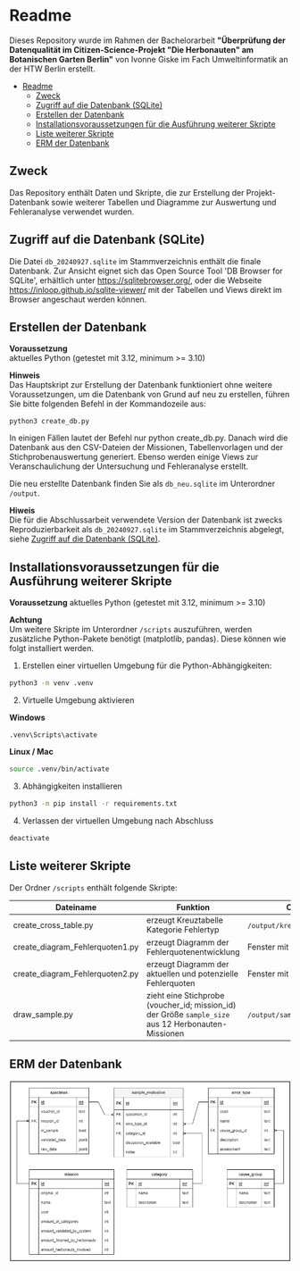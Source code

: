 # Readme

Dieses Repository wurde im Rahmen der Bachelorarbeit **"Überprüfung der Datenqualität im Citizen-Science-Projekt "Die Herbonauten" am Botanischen Garten Berlin"** von Ivonne Giske im Fach Umweltinformatik an der HTW Berlin erstellt.

<!--toc:start-->
- [Readme](#readme)
  - [Zweck](#zweck)
  - [Zugriff auf die Datenbank (SQLite)](#zugriff-auf-die-datenbank-sqlite)
  - [Erstellen der Datenbank](#erstellen-der-datenbank)
  - [Installationsvoraussetzungen für die Ausführung weiterer Skripte](#installationsvoraussetzungen-für-die-ausführung-weiterer-skripte)
  - [Liste weiterer Skripte](#liste-weiterer-skripte)
  - [ERM der Datenbank](#erm-der-datenbank)
<!--toc:end-->


## Zweck

Das Repository enthält Daten und Skripte, die zur Erstellung der Projekt-Datenbank sowie weiterer Tabellen und Diagramme zur Auswertung und Fehleranalyse verwendet wurden.

## Zugriff auf die Datenbank (SQLite)

Die Datei `db_20240927.sqlite` im Stammverzeichnis enthält die finale Datenbank. Zur Ansicht eignet sich das Open Source Tool 'DB Browser for SQLite', erhältlich unter https://sqlitebrowser.org/, oder die Webseite https://inloop.github.io/sqlite-viewer/ mit der Tabellen und Views direkt im Browser angeschaut werden können.

## Erstellen der Datenbank
**Voraussetzung**\
aktuelles Python (getestet mit 3.12, minimum >= 3.10)

**Hinweis**\
Das Hauptskript zur Erstellung der Datenbank funktioniert ohne weitere Voraussetzungen,
um die Datenbank von Grund auf neu zu erstellen, führen Sie bitte folgenden Befehl in der Kommandozeile aus:

```pwsh
python3 create_db.py
```
In einigen Fällen lautet der Befehl nur python create_db.py. Danach wird die Datenbank aus den CSV-Dateien der Missionen, Tabellenvorlagen und der Stichprobenauswertung generiert. Ebenso werden einige Views zur Veranschaulichung der Untersuchung und Fehleranalyse erstellt.

Die neu erstellte Datenbank finden Sie als `db_neu.sqlite` im Unterordner `/output`.

**Hiweis**\
Die für die Abschlussarbeit verwendete Version der Datenbank ist zwecks Reproduzierbarkeit als `db_20240927.sqlite` im Stammverzeichnis abgelegt, siehe [Zugriff auf die Datenbank (SQLite)](#zugriff-auf-die-datenbank-sqlite).

## Installationsvoraussetzungen für die Ausführung weiterer Skripte
**Voraussetzung**
aktuelles Python (getestet mit 3.12, minimum >= 3.10)

**Achtung**\
Um weitere Skripte im Unterordner `/scripts` auszuführen, werden zusätzliche Python-Pakete benötigt (matplotlib, pandas). Diese können wie folgt installiert werden.

1. Erstellen einer virtuellen Umgebung für die Python-Abhängigkeiten:

```sh
python3 -m venv .venv
```

2. Virtuelle Umgebung aktivieren

**Windows**

```pwsh
.venv\Scripts\activate
```

**Linux / Mac**

```sh
source .venv/bin/activate
```

3. Abhängigkeiten installieren

```sh
python3 -m pip install -r requirements.txt
```

4. Verlassen der virtuellen Umgebung nach Abschluss

```sh
deactivate
```

## Liste weiterer Skripte

Der Ordner `/scripts` enthält folgende Skripte:

| Dateiname                       | Funktion                                                    | Output                       |
| ------------------------------- | ----------------------------------------------------------- | ---------------------------- |
| create_cross_table.py           | erzeugt Kreuztabelle Kategorie Fehlertyp                    | `/output/kreuztabelle.csv`   |
| create_diagram_Fehlerquoten1.py | erzeugt Diagramm der Fehlerquotenentwicklung                | Fenster mit Diagramm         |
| create_diagram_Fehlerquoten2.py | erzeugt Diagramm der aktuellen und potenzielle Fehlerquoten | Fenster mit Diagramm         |
| draw_sample.py                  | zieht eine Stichprobe (voucher_id; mission_id) der Größe `sample_size` aus 12 Herbonauten-Missionen | `/output/sample_example.csv` |

## ERM der Datenbank

![ERM](./images/ERM_Herbonauten_DB.jpg)

